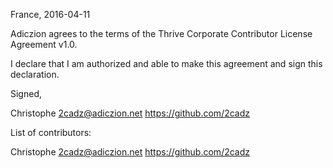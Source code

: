 France, 2016-04-11

Adiczion agrees to the terms of the Thrive Corporate Contributor License
Agreement v1.0.

I declare that I am authorized and able to make this agreement and sign this
declaration.

Signed,

Christophe 2cadz@adiczion.net https://github.com/2cadz

List of contributors:

Christophe 2cadz@adiczion.net https://github.com/2cadz
